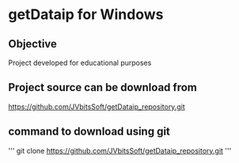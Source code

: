 getDataip for Windows
========================

Objective
------------------------
Project developed for educational purposes

Project source can be download from
------------------------
https://github.com/JVbitsSoft/getDataip_repository.git

command to download using git
------------------------
'''
git clone https://github.com/JVbitsSoft/getDataip_repository.git
'''
